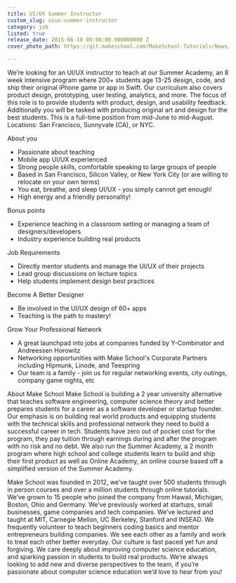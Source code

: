 ```yaml
---
title: UI/UX Summer Instructor
custom_slug: uiux-summer-instructor
category: job
listed: true
release_date: 2015-06-10 00:00:00.000000000 Z
cover_photo_path: https://git.makeschool.com/MakeSchool-Tutorials/News/94b69d37c3652447ed511d40d709a129f35553b3//7b20a26a-141b-494c-b51f-3f534ec239d4/cover_photo.png

---
```

We’re looking for an UI/UX instructor to teach at our Summer Academy, an 8 week intensive program where 200+ students age 13-25 design, code, and ship their original iPhone game or app in Swift. Our curriculum also covers product design, prototyping, user testing, analytics, and more. The focus of this role is to provide students with product, design, and usability feedback. Additionally you will be tasked with producing original art and design for the best students. This is a full-time position from mid-June to mid-August. Locations: San Francisco, Sunnyvale (CA), or NYC.

About you
* Passionate about teaching
* Mobile app UI/UX experienced
* Strong people skills, comfortable speaking to large groups of people
* Based in San Francisco, Silicon Valley, or New York City (or are willing to relocate on your own terms)
* You eat, breathe, and sleep UI/UX - you simply cannot get enough!
* High energy and a friendly personality!

Bonus points 
- Experience teaching in a classroom setting or managing a team of designers/developers
- Industry experience building real products

Job Requirements
- Directly mentor students and manage the UI/UX of their projects
- Lead group discussions on lecture topics
- Help students implement design best practices

Become A Better Designer
- Be involved in the UI/UX design of 60+ apps
- Teaching is the path to mastery!

Grow Your Professional Network
- A great launchpad into jobs at companies funded by Y-Combinator and Andreessen Horowitz
- Networking opportunities with Make School's Corporate Partners including Hipmunk, Linode, and Teespring
- Our team is a family - join us for regular networking events, city outings, company game nights, etc

About Make School
Make School is building a 2 year university alternative that teaches software engineering, computer science theory and better prepares students for a career as a software developer or startup founder. Our emphasis is on building real world products and equipping students with the technical skills and professional network they need to build a successful career in tech. Students have zero out of pocket cost for the program, they pay tuition through earnings during and after the program with no risk and no debt. We also run the Summer Academy, a 2 month program where high school and college students learn to build and ship their first product as well as Online Academy, an online course based off a simplified version of the Summer Academy.

Make School was founded in 2012, we’ve taught over 500 students through in person courses and over a million students through online tutorials. We’ve grown to 15 people who joined the company from Hawaii, Michigan, Boston, Ohio and Germany. We’ve previously worked at startups, small businesses, game companies and tech companies. We’ve lectured and taught at MIT, Carnegie Mellon, UC Berkeley, Stanford and INSEAD. We frequently volunteer to teach beginners coding basics and mentor entrepreneurs building companies. We see each other as a family and work to treat each other better everyday. Our culture is fast paced yet fun and forgiving. We care deeply about improving computer science education, and sparking passion in students to build real products. We’re always looking to add new and diverse perspectives to the team, if you’re passionate about computer science education we’d love to hear from you!